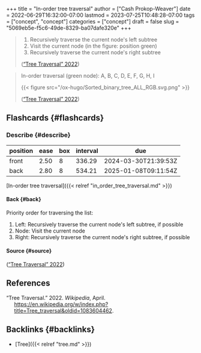 +++
title = "In-order tree traversal"
author = ["Cash Prokop-Weaver"]
date = 2022-06-29T16:32:00-07:00
lastmod = 2023-07-25T10:48:28-07:00
tags = ["concept", "concept"]
categories = ["concept"]
draft = false
slug = "5069eb5e-f5c6-49de-8329-ba07dafe320e"
+++

> 1.  Recursively traverse the current node's left subtree
> 2.  Visit the current node (in the figure: position green)
> 3.  Recursively traverse the current node's right subtree
>
> (<a href="#citeproc_bib_item_1">“Tree Traversal” 2022</a>)

<!--quoteend-->

> In-order traversal (green node): A, B, C, D, E, F, G, H, I
>
> {{< figure src="/ox-hugo/Sorted_binary_tree_ALL_RGB.svg.png" >}}
>
> (<a href="#citeproc_bib_item_1">“Tree Traversal” 2022</a>)


## Flashcards {#flashcards}


### Describe {#describe}

| position | ease | box | interval | due                  |
|----------|------|-----|----------|----------------------|
| front    | 2.50 | 8   | 336.29   | 2024-03-30T21:39:53Z |
| back     | 2.80 | 8   | 534.21   | 2025-01-08T09:11:54Z |

[In-order tree traversal]({{< relref "in_order_tree_traversal.md" >}})


#### Back {#back}

Priority order for traversing the list:

1.  Left: Recursively traverse the current node's left subtree, if possible
2.  Node: Visit the current node
3.  Right: Recursively traverse the current node's right subtree, if possible


#### Source {#source}

(<a href="#citeproc_bib_item_1">“Tree Traversal” 2022</a>)

## References

<style>.csl-entry{text-indent: -1.5em; margin-left: 1.5em;}</style><div class="csl-bib-body">
  <div class="csl-entry"><a id="citeproc_bib_item_1"></a>“Tree Traversal.” 2022. <i>Wikipedia</i>, April. <a href="https://en.wikipedia.org/w/index.php?title=Tree_traversal&oldid=1083604462">https://en.wikipedia.org/w/index.php?title=Tree_traversal&#38;oldid=1083604462</a>.</div>
</div>


## Backlinks {#backlinks}

-   [Tree]({{< relref "tree.md" >}})

